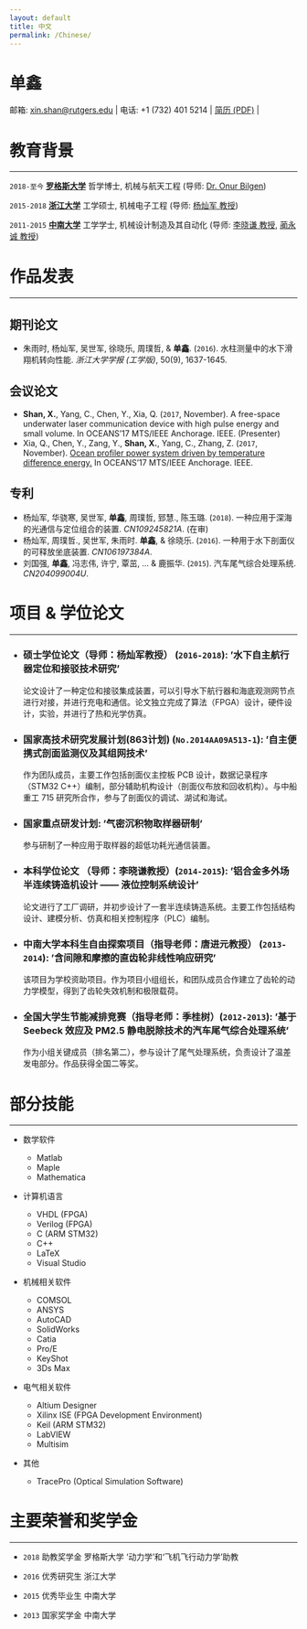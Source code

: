 ```yaml
---
layout: default
title: 中文
permalink: /Chinese/
---
```


# 单鑫

邮箱: xin.shan@rutgers.edu | 电话: +1 (732) 401 5214 | <i class="fa fa-github"></i> <a href="https://github.com/Xin-Shan/Curriculum-Vitae/blob/master/Curriculum-Vitae.pdf">简历 (PDF)</a> |

# 教育背景
---

`2018-至今`
[__罗格斯大学__](https://www.rutgers.edu) 哲学博士, 机械与航天工程 (导师: [Dr. Onur Bilgen](https://mae.rutgers.edu/onur-bilgen))

`2015-2018`
[__浙江大学__](http://www.zju.edu.cn/english/) 工学硕士, 机械电子工程 (导师: [杨灿军 教授](http://sklofp.zju.edu.cn/SKL/en/index.php?a=shows&catid=13&id=32))

`2011-2015`
[__中南大学__](http://en.csu.edu.cn) 工学学士, 机械设计制造及其自动化 (导师: [李晓谦 教授](http://cmee.csu.edu.cn/mobile_bk/?id=lixiaoqian), [蔺永诚 教授](https://scholar.google.com/citations?user=rAOphk4AAAAJ&hl=en))

# 作品发表
---

## 期刊论文

+ 朱雨时, 杨灿军, 吴世军, 徐晓乐, 周璞哲, & **单鑫**. (`2016`). 水柱测量中的水下滑翔机转向性能. *浙江大学学报 (工学版)*, 50(9), 1637-1645.

## 会议论文

+ **Shan, X.**, Yang, C., Chen, Y., Xia, Q. (`2017`, November). A free-space underwater laser communication
device with high pulse energy and small volume. In OCEANS’17 MTS/IEEE Anchorage. IEEE.
(Presenter)
+ Xia, Q., Chen, Y., Zang, Y., **Shan, X.**, Yang, C., Zhang, Z. (`2017`, November). [Ocean profiler power system driven by temperature difference energy.](http://ieeexplore.ieee.org/abstract/document/8232156/?reload=true) In OCEANS’17 MTS/IEEE Anchorage. IEEE.

## 专利

+ 杨灿军, 华骁寒, 吴世军, **单鑫**, 周璞哲, 郅慧., 陈玉璐. (`2018`). 一种应用于深海的光通信与定位组合的装置. *CN109245821A*. (在审)
+ 杨灿军, 周璞哲., 吴世军, 朱雨时. **单鑫**, & 徐晓乐. (`2016`). 一种用于水下剖面仪的可释放坐底装置. *CN106197384A*.
+ 刘国强, **单鑫**, 冯志伟, 许宁, 覃茁, ... & 鹿振华. (`2015`). 汽车尾气综合处理系统. *CN204099004U*.


# 项目 & 学位论文
---

+ ### 硕士学位论文（导师：杨灿军教授） (`2016-2018`): ’水下自主航行器定位和接驳技术研究’

    论文设计了一种定位和接驳集成装置，可以引导水下航行器和海底观测网节点进行对接，并进行充电和通信。论文独立完成了算法（FPGA）设计，硬件设计，实验，并进行了热和光学仿真。

+ ### 国家高技术研究发展计划(863计划) (`No.2014AA09A513-1`): ’自主便携式剖面监测仪及其组网技术’
    
    作为团队成员，主要工作包括剖面仪主控板 PCB 设计，数据记录程序（STM32 C++）编制，部分辅助机构设计（剖面仪布放和回收机构）。与中船重工 715 研究所合作，参与了剖面仪的调试、湖试和海试。

+ ### 国家重点研发计划: ’气密沉积物取样器研制’
    
    参与研制了一种应用于取样器的超低功耗光通信装置。

+ ### 本科学位论文 （导师：李晓谦教授）(`2014-2015`): ’铝合金多外场半连续铸造机设计 —— 液位控制系统设计’

    论文进行了工厂调研，并初步设计了一套半连续铸造系统。主要工作包括结构设计、建模分析、仿真和相关控制程序（PLC）编制。

+ ### 中南大学本科生自由探索项目（指导老师：唐进元教授） (`2013-2014`): ’含间隙和摩擦的直齿轮非线性响应研究’

    该项目为学校资助项目。作为项目小组组长，和团队成员合作建立了齿轮的动力学模型，得到了齿轮失效机制和极限载荷。

+ ### 全国大学生节能减排竞赛（指导老师：季桂树）(`2012-2013`): ’基于 Seebeck 效应及 PM2.5 静电脱除技术的汽车尾气综合处理系统’

    作为小组关键成员（排名第二），参与设计了尾气处理系统，负责设计了温差发电部分。作品获得全国二等奖。

# 部分技能
---

+ 数学软件
    * Matlab
    * Maple
    * Mathematica

+ 计算机语言
    * VHDL (FPGA)
    * Verilog (FPGA)
    * C (ARM STM32)
    * C++
    * LaTeX
    * Visual Studio

+ 机械相关软件
    * COMSOL
    * ANSYS
    * AutoCAD
    * SolidWorks
    * Catia
    * Pro/E
    * KeyShot
    * 3Ds Max

+ 电气相关软件
    * Altium Designer
    * Xilinx ISE (FPGA Development Environment)
    * Keil (ARM STM32)
    * LabVIEW
    * Multisim

+ 其他
    * TracePro (Optical Simulation Software)

# 主要荣誉和奖学金
---

+ `2018` 助教奖学金 罗格斯大学 ‘动力学’和‘飞机飞行动力学’助教

+ `2016` 优秀研究生 浙江大学

+ `2015` 优秀毕业生 中南大学

+ `2013` 国家奖学金 中南大学

